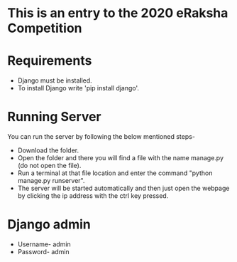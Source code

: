 # This is an entry to the 2020 eRaksha Competition 
# Requirements 
* Django must be installed.
* To install Django write 'pip install django'.
# Running Server
You can run the server by following the below mentioned steps-
* Download the folder.
* Open the folder and there you will find a file with the name manage.py (do not open the file).
* Run a terminal at that file location and enter the command "python manage.py runserver".
* The server will be started automatically and then just open the webpage by clicking the ip address with the ctrl key pressed.
# Django admin
* Username- admin
* Password- admin
